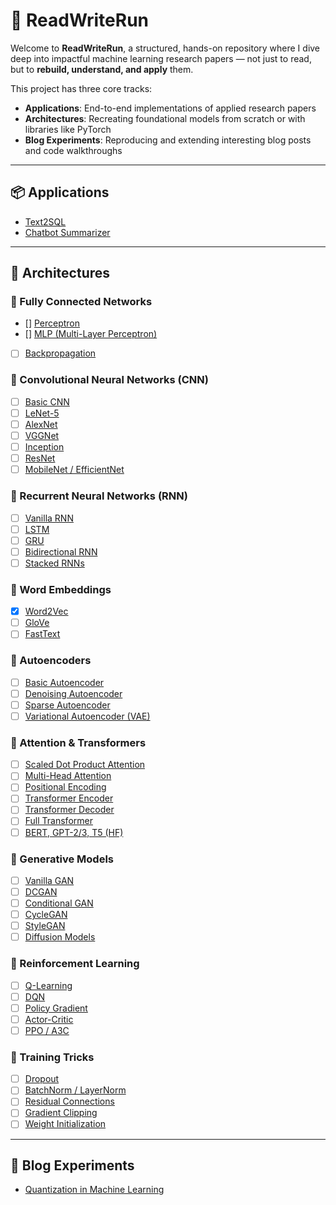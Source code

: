 # 🧠 ReadWriteRun

Welcome to **ReadWriteRun**, a structured, hands-on repository where I dive deep into impactful machine learning research papers — not just to read, but to **rebuild, understand, and apply** them.

This project has three core tracks:
- **Applications**: End-to-end implementations of applied research papers
- **Architectures**: Recreating foundational models from scratch or with libraries like PyTorch
- **Blog Experiments**: Reproducing and extending interesting blog posts and code walkthroughs

---

## 📦 Applications
- [Text2SQL](./01-applications/text2sql/)
- [Chatbot Summarizer](./01-applications/chatbot-summarizer/)

---

## 🧱 Architectures

### 🔹 Fully Connected Networks
- [] [Perceptron](./02-architectures/perceptron/)
- [] [MLP (Multi-Layer Perceptron)](./02-architectures/mlp/)
- [ ] [Backpropagation](./02-architectures/backpropagation/)

### 🔹 Convolutional Neural Networks (CNN)
- [ ] [Basic CNN](./02-architectures/basic-cnn/)
- [ ] [LeNet-5](./02-architectures/lenet/)
- [ ] [AlexNet](./02-architectures/alexnet/)
- [ ] [VGGNet](./02-architectures/vgg/)
- [ ] [Inception](./02-architectures/inception/)
- [ ] [ResNet](./02-architectures/resnet/)
- [ ] [MobileNet / EfficientNet](./02-architectures/mobilenet/)

### 🔹 Recurrent Neural Networks (RNN)
- [ ] [Vanilla RNN](./02-architectures/rnn/)
- [ ] [LSTM](./02-architectures/lstm/)
- [ ] [GRU](./02-architectures/gru/)
- [ ] [Bidirectional RNN](./02-architectures/birnn/)
- [ ] [Stacked RNNs](./02-architectures/stacked-rnn/)

### 🔹 Word Embeddings
- [x] [Word2Vec](./02-architectures/word2vec/)
- [ ] [GloVe](./02-architectures/glove/)
- [ ] [FastText](./02-architectures/fasttext/)

### 🔹 Autoencoders
- [ ] [Basic Autoencoder](./02-architectures/autoencoder/)
- [ ] [Denoising Autoencoder](./02-architectures/denoising-autoencoder/)
- [ ] [Sparse Autoencoder](./02-architectures/sparse-autoencoder/)
- [ ] [Variational Autoencoder (VAE)](./02-architectures/vae/)

### 🔹 Attention & Transformers
- [ ] [Scaled Dot Product Attention](./02-architectures/attention-scaled-dot/)
- [ ] [Multi-Head Attention](./02-architectures/attention-multihead/)
- [ ] [Positional Encoding](./02-architectures/positional-encoding/)
- [ ] [Transformer Encoder](./02-architectures/transformer/)
- [ ] [Transformer Decoder](./02-architectures/transformer-decoder/)
- [ ] [Full Transformer](./02-architectures/transformer-full/)
- [ ] [BERT, GPT-2/3, T5 (HF)](./02-architectures/bert-gpt/)

### 🔹 Generative Models
- [ ] [Vanilla GAN](./02-architectures/gan/)
- [ ] [DCGAN](./02-architectures/dcgan/)
- [ ] [Conditional GAN](./02-architectures/cgan/)
- [ ] [CycleGAN](./02-architectures/cyclegan/)
- [ ] [StyleGAN](./02-architectures/stylegan/)
- [ ] [Diffusion Models](./02-architectures/diffusion/)

### 🔹 Reinforcement Learning
- [ ] [Q-Learning](./02-architectures/qlearning/)
- [ ] [DQN](./02-architectures/dqn/)
- [ ] [Policy Gradient](./02-architectures/policy-gradient/)
- [ ] [Actor-Critic](./02-architectures/actor-critic/)
- [ ] [PPO / A3C](./02-architectures/ppo/)

### 🔹 Training Tricks
- [ ] [Dropout](./02-architectures/dropout/)
- [ ] [BatchNorm / LayerNorm](./02-architectures/batchnorm/)
- [ ] [Residual Connections](./02-architectures/residual/)
- [ ] [Gradient Clipping](./02-architectures/gradclip/)
- [ ] [Weight Initialization](./02-architectures/init-xavier-he/)

---

## 🧪 Blog Experiments
- [Quantization in Machine Learning](./03-blog-experiments/quantization_in_ml/)


